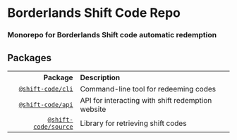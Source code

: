 # Borderlands Shift Code Repo

### Monorepo for Borderlands Shift code automatic redemption

## Packages

<table>
  <tr>
    <th align="right">Package</th>
    <th align="left">Description</th>
  </tr>
  <tr>
    <td align="right"><a href="cli"><code>@shift-code/cli</code></a></td>
    <td align="left">Command-line tool for redeeming codes</td>
  </tr>
  <tr>
    <td align="right"><a href="api"><code>@shift-code/api</code></a></td>
    <td align="left">API for interacting with shift redemption website</td>
  </tr>
  <tr>
    <td align="right"><a href="source"><code>@shift-code/source</code></a></td>
    <td align="left">Library for retrieving shift codes</td>
  </tr>
</table>

